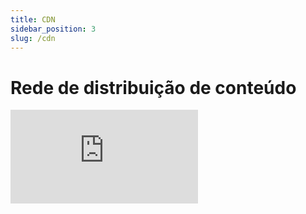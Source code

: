 ```yaml
---
title: CDN
sidebar_position: 3
slug: /cdn
---
```


# Rede de distribuição de conteúdo

<div style={{ textAlign: 'center' }}>
    <iframe 
        style={{
            display: 'block',
            margin: 'auto',
            width: '100%',
            height: '50vh',
        }}
        src="https://www.youtube.com/embed/ak5bbb-xHLI" 
        frameborder="0" 
        allowFullScreen>
    </iframe>
</div>
<br/>
